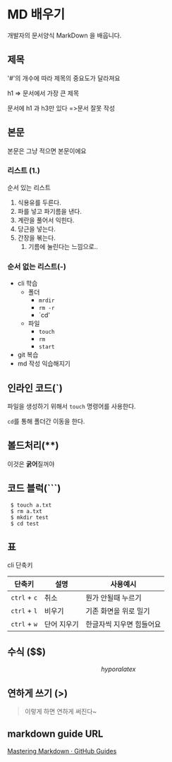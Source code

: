 # MD 배우기

개발자의 문서양식 MarkDown 을 배웁니다.



## 제목

'#'의 개수에 따라 제목의 중요도가 달라져요

h1 => 문서에서 가장 큰 제목

문서에 h1 과 h3만 있다 =>문서 잘못 작성



## 본문

본문은 그냥 적으면 본문이에요



### 리스트 (1.)

순서 있는 리스트

1. 식용유를 두른다.
2. 파를 넣고 파기름을 낸다.
3. 계란을 풀어서 익힌다.
4. 당근을 넣는다.
5. 간장을 볶는다.
   1. 기름에 눌린다는 느낌으로..

### 순서 없는 리스트(-)

- cli 학습
  - 폴더
    - `mrdir`
    - `rm -r`
    - `cd'
  - 파일
    - `touch`
    - `rm`
    - `start`
- git 복습
- md 작성 익습해지기



## 인라인 코드(`)

파일을 생성하기 위해서 `touch` 명령어를 사용한다.

`cd`를 통해 폴더간 이동을 한다.



## 볼드처리(**)

이것은 **굵어**질꺼야





## 코드 블럭(```)

 ```
  $ touch a.txt
  $ rm a.txt
  $ mkdir test
  $ cd test
 ```

## 표

cli 단축키

| 단축키       | 설명        | 사용예시                 |
| ------------ | ----------- | ------------------------ |
| `ctrl` + `c` | 취소        | 뭔가 안될때 누르기       |
| `ctrl` + `l` | 비우기      | 기존 화면을 위로 밀기    |
| `ctrl` + `w` | 단어 지우기 | 한글자씩 지우면 힘들어요 |



## 수식 ($$)

$$
hypora latex
$$





## 연하게 쓰기 (>)

> 이렇게 하면 연하게 써진다~ 

## markdown guide URL

[Mastering Markdown · GitHub Guides](https://guides.github.com/features/mastering-markdown/)

